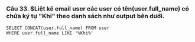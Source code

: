 ### Câu 33. $Liệt kê email user các user có tên(user.full_name) có chứa ký tự "Khi" theo danh sách như output bên dưới.

```
SELECT CONCAT(user.full_name) FROM user
WHERE user.full_name LIKE '%Khi%'
```
